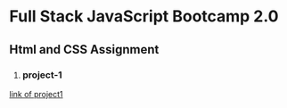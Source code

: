 # Full Stack JavaScript Bootcamp 2.0

## Html and CSS Assignment
1. ### **project-1**
[link of project1](./HTML%20CSS%20Assignment/FSJS%202.0%20Project%2001)